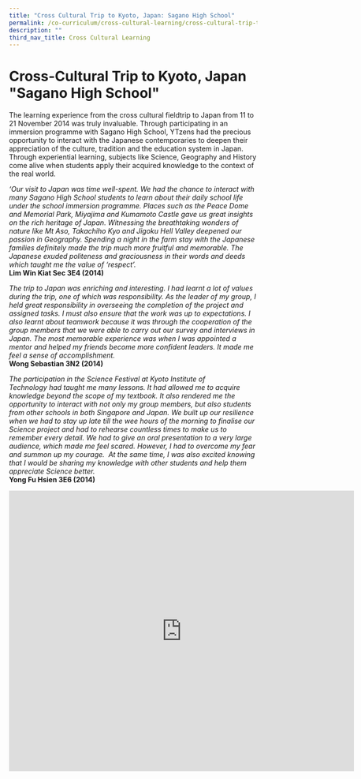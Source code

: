 ```yaml
---
title: "Cross Cultural Trip to Kyoto, Japan: Sagano High School"
permalink: /co-curriculum/cross-cultural-learning/cross-cultural-trip-to-kyoto-japan-sagano-high-school/
description: ""
third_nav_title: Cross Cultural Learning
---
```

# **Cross-Cultural Trip to Kyoto, Japan "Sagano High School"**

The learning experience from the cross cultural fieldtrip to Japan from 11 to 21 November 2014 was truly invaluable. Through participating in an immersion programme with Sagano High School, YTzens had the precious opportunity to interact with the Japanese contemporaries to deepen their appreciation of the culture, tradition and the education system in Japan. Through experiential learning, subjects like Science, Geography and History come alive when students apply their acquired knowledge to the context of the real world.  
  
_‘Our visit to Japan was time well-spent. We had the chance to interact with many Sagano High School students to learn about their daily school life under the school immersion programme. Places such as the Peace Dome and Memorial Park, Miyajima and Kumamoto Castle gave us great insights on the rich heritage of Japan. Witnessing the breathtaking wonders of nature like Mt Aso, Takachiho Kyo and Jigoku Hell Valley deepened our passion in Geography. Spending a night in the farm stay with the Japanese families definitely made the trip much more fruitful and memorable. The Japanese exuded politeness and graciousness in their words and deeds which taught me the value of ‘respect’._&nbsp;&nbsp;&nbsp; &nbsp;&nbsp;&nbsp;   
**Lim Win Kiat Sec 3E4 (2014)**

  

_The trip to Japan was enriching and interesting. I had learnt a lot of values during the trip, one of which was responsibility. As the leader of my group, I held great responsibility in overseeing the completion of the project and assigned tasks. I must also ensure that the work was up to expectations. I also learnt about teamwork because it was through the cooperation of the group members that we were able to carry out our survey and interviews in Japan. The most memorable experience was when I was appointed a mentor and helped my friends become more confident leaders. It made me feel a sense of accomplishment._&nbsp;   
**Wong Sebastian 3N2 (2014)**

_The participation in the_&nbsp;_Science Festival at Kyoto Institute of Technology_&nbsp;_had taught me many lessons. It had allowed me to acquire knowledge beyond the scope of my textbook. It also rendered me the opportunity to interact with not only my group members, but also students from other schools in both Singapore and Japan. We built up our resilience when we had to stay up late till the wee hours of the morning to finalise our Science project and had to rehearse countless times to make us to remember every detail. We had to give an oral presentation to a very large audience, which made me feel scared. However, I had to overcome my fear and summon up my courage. &nbsp;At the same time, I was also excited knowing that I would be sharing my knowledge with other students and help them appreciate Science better._&nbsp;    
**Yong Fu Hsien 3E6 (2014)**




<iframe allowfullscreen="true" height="569" width="700" frameborder="0" src="https://docs.google.com/presentation/d/e/2PACX-1vSe_c8Q_6tB7vxVpSzaLlJQWUTeGkolaJn8ZpJkqhvilzpLLT_VxHeTdJViJ-mhUK2sGdVq3_idT7gS/embed?start=true&amp;loop=true&amp;delayms=10000"></iframe>